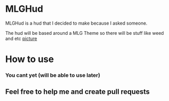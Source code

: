 # MLGHud
MLGHud is a hud that I decided to make because I asked someone.

The hud will be based around a MLG Theme so there will be stuff like weed and etc
[picture](images/img1.png)

<h1> How to use
 
<h3> You cant yet (will be able to use later)
  
  <h2> Feel free to help me and create pull requests
